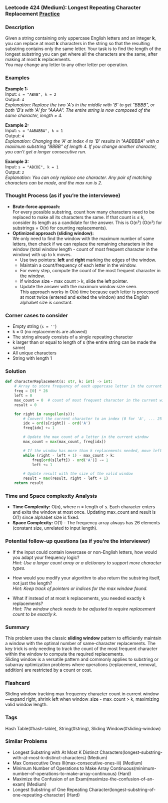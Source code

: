 ### Leetcode 424 (Medium): Longest Repeating Character Replacement [Practice](https://leetcode.com/problems/longest-repeating-character-replacement)

### Description  
Given a string containing only uppercase English letters and an integer **k**, you can replace at most **k** characters in the string so that the resulting substring contains only the same letter. Your task is to find the length of the longest substring you can get where all the characters are the same, after making at most **k** replacements.  
You may change any letter to any other letter per operation.

### Examples  

**Example 1:**  
Input: `s = "ABAB", k = 2`  
Output: `4`  
*Explanation: Replace the two 'A's in the middle with 'B' to get "BBBB", or both 'B's with 'A' for "AAAA". The entire string is now composed of the same character, length = 4.*

**Example 2:**  
Input: `s = "AABABBA", k = 1`  
Output: `4`  
*Explanation: Changing the 'A' at index 4 to 'B' results in "AABBBBA" with a maximum substring "BBBB" of length 4. If you change another character, you can't get a longer consecutive run.*

**Example 3:**  
Input: `s = "ABCDE", k = 1`  
Output: `2`  
*Explanation: You can only replace one character. Any pair of matching characters can be made, and the max run is 2.*

### Thought Process (as if you’re the interviewee)  
- **Brute-force approach:**  
  For every possible substring, count how many characters need to be replaced to make all its characters the same. If that count is ≤ k, consider its length as a candidate for the answer. This is O(n³) (O(n²) for substrings × O(n) for counting replacements).
- **Optimized approach (sliding window):**  
  We only need to find the window with the maximum number of same letters, then check if we can replace the remaining characters in the window (total window length - count of most frequent character in the window) with up to k moves.
  - Use two pointers: **left** and **right** marking the edges of the window.
  - Maintain a count/frequency of each letter in the window.
  - For every step, compute the count of the most frequent character in the window.
  - If window size - max count > k, slide the left pointer.
  - Update the answer with the maximum window size seen.  
  This approach works in O(n) time because each letter is processed at most twice (entered and exited the window) and the English alphabet size is constant.

### Corner cases to consider  
- Empty string (`s = ''`)
- k = 0 (no replacements are allowed)
- The string already consists of a single repeating character
- k larger than or equal to length of s (the entire string can be made the same)
- All unique characters
- String with length 1

### Solution

```python
def characterReplacement(s: str, k: int) -> int:
    # Array to store frequency of each uppercase letter in the current window
    freq = [0] * 26
    left = 0
    max_count = 0  # count of most frequent character in the current window
    result = 0

    for right in range(len(s)):
        # Convert the current character to an index (0 for 'A', ... 25 for 'Z')
        idx = ord(s[right]) - ord('A')
        freq[idx] += 1

        # Update the max count of a letter in the current window
        max_count = max(max_count, freq[idx])

        # If the window has more than k replacements needed, move left side
        while (right - left + 1) - max_count > k:
            freq[ord(s[left]) - ord('A')] -= 1
            left += 1

        # Update result with the size of the valid window
        result = max(result, right - left + 1)
    return result
```

### Time and Space complexity Analysis  

- **Time Complexity:** O(n), where n = length of s. Each character enters and exits the window at most once. Updating max_count and result is O(1) since alphabet size is fixed.
- **Space Complexity:** O(1) - The frequency array always has 26 elements (constant size, unrelated to input length).

### Potential follow-up questions (as if you’re the interviewer)  

- If the input could contain lowercase or non-English letters, how would you adapt your frequency logic?  
  *Hint: Use a larger count array or a dictionary to support more character types.*

- How would you modify your algorithm to also return the substring itself, not just the length?  
  *Hint: Keep track of pointers or indices for the max window found.*

- What if instead of at most k replacements, you needed exactly k replacements?  
  *Hint: The window check needs to be adjusted to require replacement count to be exactly k.*

### Summary
This problem uses the classic **sliding window** pattern to efficiently maintain a window with the optimal number of same-character replacements. The key trick is only needing to track the count of the most frequent character within the window to compute the required replacements.  
Sliding window is a versatile pattern and commonly applies to substring or subarray optimization problems where operations (replacement, removal, addition) are restricted by a count or cost.


### Flashcard
Sliding window tracking max frequency character count in current window—expand right, shrink left when window_size - max_count > k, maximizing valid window length.

### Tags
Hash Table(#hash-table), String(#string), Sliding Window(#sliding-window)

### Similar Problems
- Longest Substring with At Most K Distinct Characters(longest-substring-with-at-most-k-distinct-characters) (Medium)
- Max Consecutive Ones III(max-consecutive-ones-iii) (Medium)
- Minimum Number of Operations to Make Array Continuous(minimum-number-of-operations-to-make-array-continuous) (Hard)
- Maximize the Confusion of an Exam(maximize-the-confusion-of-an-exam) (Medium)
- Longest Substring of One Repeating Character(longest-substring-of-one-repeating-character) (Hard)
